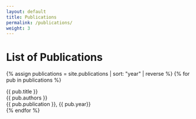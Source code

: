 ```yaml
---
layout: default
title: Publications
permalink: /publications/
weight: 3
---
```


# **List of Publications**

{% assign publications = site.publications | sort: "year" | reverse %}
{% for pub in publications %}
<div class="pubitem">
  <div class="pubtitle">
    {{ pub.title }}
  </div>
  <div class="pubauthors">
    {{ pub.authors }}
  </div>
  <div class="pubinfo">
    {{ pub.publication }}, {{ pub.year}}
  </div>
</div>
{% endfor %}